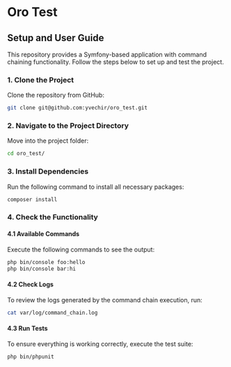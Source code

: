 # Oro Test

## Setup and User Guide

This repository provides a Symfony-based application with command chaining functionality. Follow the steps below to set up and test the project.

### 1. Clone the Project
Clone the repository from GitHub:
```sh
git clone git@github.com:yvechir/oro_test.git
```

### 2. Navigate to the Project Directory
Move into the project folder:
```sh
cd oro_test/
```

### 3. Install Dependencies
Run the following command to install all necessary packages:
```sh
composer install
```

### 4. Check the Functionality

#### 4.1 Available Commands
Execute the following commands to see the output:
```sh
php bin/console foo:hello
php bin/console bar:hi
```

#### 4.2 Check Logs
To review the logs generated by the command chain execution, run:
```sh
cat var/log/command_chain.log
```

#### 4.3 Run Tests
To ensure everything is working correctly, execute the test suite:
```sh
php bin/phpunit
```


